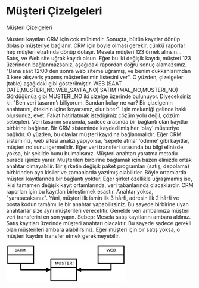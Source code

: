 # Müşteri Çizelgeleri




Müşteri Çizelgeleri



 Musteri kayıtları CRM için cok mühimdir. Sonuçta, bütün kayıtlar dönüp  dolaşıp müşteriye bağlanır. CRM için böyle olması gerekir, çünkü raporlar hep müşteri etrafında dönüp dolaşır.                          Mesela müşteri 123 örnek alınsın... Satış, ve Web site uğrak kayıdı olsun. Eğer bu iki değişik kayıdı, müşteri 123 üzerinden bağlanmazsanız, aşağıdaki rapordan doğru sonuç alamazsınız.              "Bana saat 12:00 den sonra web siteme uğramış, ve benim dükkanlarımdan 3 kere alışveriş yapmış müşterilerimin listesini ver".              O yüzden, çizelgeler (table) aşağıdaki gibi gösterilmiştir.                WEB (SAAT DATE,MUSTERI_NO,WEB_SAYFA_NO)               SATIM (MAL_NO,MUSTERI_NO)              Gördüğünüz gibi MUSTERI_NO iki çizelge üzerinde bulunuyor.                  Diyeceksiniz ki: "Ben veri tasarım'ı biliyorum. Bundan kolay ne var? Bir çizelgenin anahtarını, ötekinin içine koyarsınız, olur biter".              İşin mekaniği gelince haklı olursunuz, evet. Fakat hatirlatmak istedigimiz çözüm yolu değil, çözüm sebepleri. Veri tasarım sırasında, sadece arasında bir bağlantı olan kayıtlar birbirine bağlanır. Bir CRM sisteminde kaydedilmiş her 'olay' müşteriye bağlıdır. O yüzden, bu olaylar müşteri kayıdına bağlanmalıdır. Eğer CRM sisteminiz, web sitesi analizi yapıyorsa, 'sepete atma' 'ödeme' gibi kayıtlar, müşteri no'sunu içermelidir. Eğer veri transferi sırasında bu bilgi elinizde yoksa, bir şekilde bunu bulmalısınız.              Müşteri anahtarı yaratma metodu burada işinize yarar. Müşterileri birbirine bağlamak için bâzen elinizde ortak anahtar olmayabilir. Bir şirketin değişik paket programları (satış, depolama) birbirinden ayrı kisiler ve zamanlarda yazılmış olabilirler. Böyle ortamlarda müşteri kayıtlarında bir bağlantı yoktur. Eğer şirket özellikle uğraşmamış ise, ikisi tamamen değişik kayıt ortamlarında, veri tabanlarında olacaklardır.               CRM raporları için bu kayıtları birleştirmek esastır. Anahtar yoksa, "yaratacaksınız". Yâni, müşteri ilk ismin ilk 3 hârfi, adresin ilk 2 hârfi ve posta kodun tamâmı ile bir anahtar yapabilirsiniz. Bu sayede birbirine uyan anahtarlar size aynı müşterileri verecektir.              Genelde veri ambarınıza müşteri veri transferini en son yapın. Sebep: Mesela satış kayıtlarını ambara aldınız. Satış kayıtları üzerinde müşteri anahtarı olacaktır. Bu sayede sadece gerekli olan müşterileri ambara alabilirsiniz. Eğer müşteri için bir satış yoksa, o müşteri kaydını transfer etmek gerekmeyebilir.




![](musteri.jpg)

